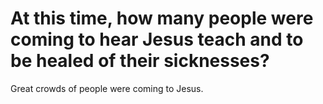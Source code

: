 # At this time, how many people were coming to hear Jesus teach and to be healed of their sicknesses?

Great crowds of people were coming to Jesus.
